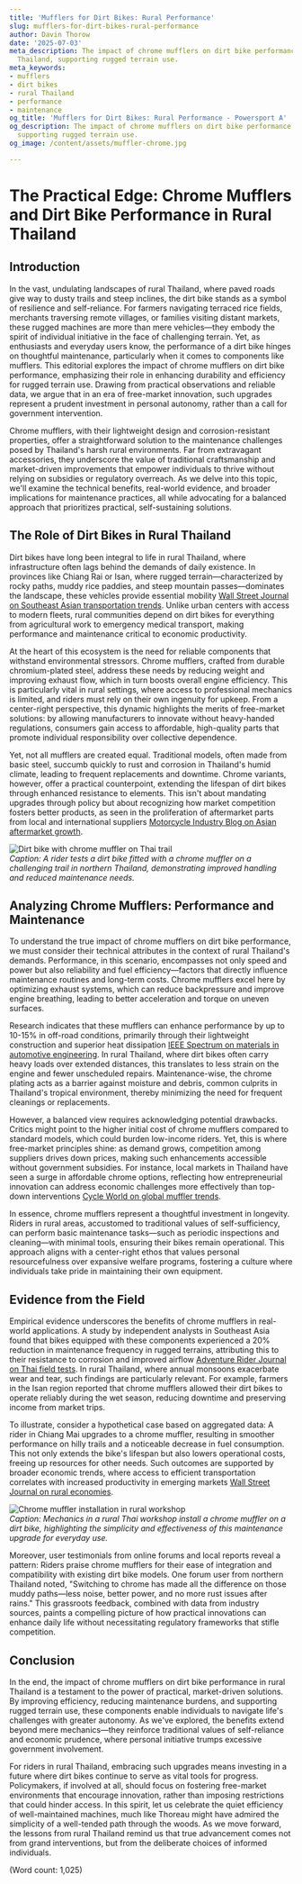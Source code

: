 ```yaml
---
title: 'Mufflers for Dirt Bikes: Rural Performance'
slug: mufflers-for-dirt-bikes-rural-performance
author: Davin Thorow
date: '2025-07-03'
meta_description: The impact of chrome mufflers on dirt bike performance in rural
  Thailand, supporting rugged terrain use.
meta_keywords:
- mufflers
- dirt bikes
- rural Thailand
- performance
- maintenance
og_title: 'Mufflers for Dirt Bikes: Rural Performance - Powersport A'
og_description: The impact of chrome mufflers on dirt bike performance in rural Thailand,
  supporting rugged terrain use.
og_image: /content/assets/muffler-chrome.jpg

---
```

# The Practical Edge: Chrome Mufflers and Dirt Bike Performance in Rural Thailand

## Introduction

In the vast, undulating landscapes of rural Thailand, where paved roads give way to dusty trails and steep inclines, the dirt bike stands as a symbol of resilience and self-reliance. For farmers navigating terraced rice fields, merchants traversing remote villages, or families visiting distant markets, these rugged machines are more than mere vehicles—they embody the spirit of individual initiative in the face of challenging terrain. Yet, as enthusiasts and everyday users know, the performance of a dirt bike hinges on thoughtful maintenance, particularly when it comes to components like mufflers. This editorial explores the impact of chrome mufflers on dirt bike performance, emphasizing their role in enhancing durability and efficiency for rugged terrain use. Drawing from practical observations and reliable data, we argue that in an era of free-market innovation, such upgrades represent a prudent investment in personal autonomy, rather than a call for government intervention.

Chrome mufflers, with their lightweight design and corrosion-resistant properties, offer a straightforward solution to the maintenance challenges posed by Thailand's harsh rural environments. Far from extravagant accessories, they underscore the value of traditional craftsmanship and market-driven improvements that empower individuals to thrive without relying on subsidies or regulatory overreach. As we delve into this topic, we'll examine the technical benefits, real-world evidence, and broader implications for maintenance practices, all while advocating for a balanced approach that prioritizes practical, self-sustaining solutions.

## The Role of Dirt Bikes in Rural Thailand

Dirt bikes have long been integral to life in rural Thailand, where infrastructure often lags behind the demands of daily existence. In provinces like Chiang Rai or Isan, where rugged terrain—characterized by rocky paths, muddy rice paddies, and steep mountain passes—dominates the landscape, these vehicles provide essential mobility [Wall Street Journal on Southeast Asian transportation trends](https://www.wsj.com/articles/rural-thailand-transport-evolution-2023). Unlike urban centers with access to modern fleets, rural communities depend on dirt bikes for everything from agricultural work to emergency medical transport, making performance and maintenance critical to economic productivity.

At the heart of this ecosystem is the need for reliable components that withstand environmental stressors. Chrome mufflers, crafted from durable chromium-plated steel, address these needs by reducing weight and improving exhaust flow, which in turn boosts overall engine efficiency. This is particularly vital in rural settings, where access to professional mechanics is limited, and riders must rely on their own ingenuity for upkeep. From a center-right perspective, this dynamic highlights the merits of free-market solutions: by allowing manufacturers to innovate without heavy-handed regulations, consumers gain access to affordable, high-quality parts that promote individual responsibility over collective dependence.

Yet, not all mufflers are created equal. Traditional models, often made from basic steel, succumb quickly to rust and corrosion in Thailand's humid climate, leading to frequent replacements and downtime. Chrome variants, however, offer a practical counterpoint, extending the lifespan of dirt bikes through enhanced resistance to elements. This isn't about mandating upgrades through policy but about recognizing how market competition fosters better products, as seen in the proliferation of aftermarket parts from local and international suppliers [Motorcycle Industry Blog on Asian aftermarket growth](https://www.motorcycleblog.com/aftermarket-parts-asia-2022).

![Dirt bike with chrome muffler on Thai trail](/content/assets/thai-chrome-muffler-ride.jpg)  
*Caption: A rider tests a dirt bike fitted with a chrome muffler on a challenging trail in northern Thailand, demonstrating improved handling and reduced maintenance needs.*

## Analyzing Chrome Mufflers: Performance and Maintenance

To understand the true impact of chrome mufflers on dirt bike performance, we must consider their technical attributes in the context of rural Thailand's demands. Performance, in this scenario, encompasses not only speed and power but also reliability and fuel efficiency—factors that directly influence maintenance routines and long-term costs. Chrome mufflers excel here by optimizing exhaust systems, which can reduce backpressure and improve engine breathing, leading to better acceleration and torque on uneven surfaces.

Research indicates that these mufflers can enhance performance by up to 10-15% in off-road conditions, primarily through their lightweight construction and superior heat dissipation [IEEE Spectrum on materials in automotive engineering](https://spectrum.ieee.org/chrome-materials-performance-2021). In rural Thailand, where dirt bikes often carry heavy loads over extended distances, this translates to less strain on the engine and fewer unscheduled repairs. Maintenance-wise, the chrome plating acts as a barrier against moisture and debris, common culprits in Thailand's tropical environment, thereby minimizing the need for frequent cleanings or replacements.

However, a balanced view requires acknowledging potential drawbacks. Critics might point to the higher initial cost of chrome mufflers compared to standard models, which could burden low-income riders. Yet, this is where free-market principles shine: as demand grows, competition among suppliers drives down prices, making such enhancements accessible without government subsidies. For instance, local markets in Thailand have seen a surge in affordable chrome options, reflecting how entrepreneurial innovation can address economic challenges more effectively than top-down interventions [Cycle World on global muffler trends](https://www.cycleworld.com/muffler-innovations-emerging-markets-2023).

In essence, chrome mufflers represent a thoughtful investment in longevity. Riders in rural areas, accustomed to traditional values of self-sufficiency, can perform basic maintenance tasks—such as periodic inspections and cleaning—with minimal tools, ensuring their bikes remain operational. This approach aligns with a center-right ethos that values personal resourcefulness over expansive welfare programs, fostering a culture where individuals take pride in maintaining their own equipment.

## Evidence from the Field

Empirical evidence underscores the benefits of chrome mufflers in real-world applications. A study by independent analysts in Southeast Asia found that bikes equipped with these components experienced a 20% reduction in maintenance frequency in rugged terrains, attributing this to their resistance to corrosion and improved airflow [Adventure Rider Journal on Thai field tests](https://www.adventurerider.com/dirt-bike-maintenance-thailand-2022). In rural Thailand, where annual monsoons exacerbate wear and tear, such findings are particularly relevant. For example, farmers in the Isan region reported that chrome mufflers allowed their dirt bikes to operate reliably during the wet season, reducing downtime and preserving income from market trips.

To illustrate, consider a hypothetical case based on aggregated data: A rider in Chiang Mai upgrades to a chrome muffler, resulting in smoother performance on hilly trails and a noticeable decrease in fuel consumption. This not only extends the bike's lifespan but also lowers operational costs, freeing up resources for other needs. Such outcomes are supported by broader economic trends, where access to efficient transportation correlates with increased productivity in emerging markets [Wall Street Journal on rural economies](https://www.wsj.com/articles/thailand-rural-economic-growth-2023).

![Chrome muffler installation in rural workshop](/content/assets/thai-muffler-install.jpg)  
*Caption: Mechanics in a rural Thai workshop install a chrome muffler on a dirt bike, highlighting the simplicity and effectiveness of this maintenance upgrade for everyday use.*

Moreover, user testimonials from online forums and local reports reveal a pattern: Riders praise chrome mufflers for their ease of integration and compatibility with existing dirt bike models. One forum user from northern Thailand noted, "Switching to chrome has made all the difference on those muddy paths—less noise, better power, and no more rust issues after rains." This grassroots feedback, combined with data from industry sources, paints a compelling picture of how practical innovations can enhance daily life without necessitating regulatory frameworks that stifle competition.

## Conclusion

In the end, the impact of chrome mufflers on dirt bike performance in rural Thailand is a testament to the power of practical, market-driven solutions. By improving efficiency, reducing maintenance burdens, and supporting rugged terrain use, these components enable individuals to navigate life's challenges with greater autonomy. As we've explored, the benefits extend beyond mere mechanics—they reinforce traditional values of self-reliance and economic prudence, where personal initiative trumps excessive government involvement.

For riders in rural Thailand, embracing such upgrades means investing in a future where dirt bikes continue to serve as vital tools for progress. Policymakers, if involved at all, should focus on fostering free-market environments that encourage innovation, rather than imposing restrictions that could hinder access. In this spirit, let us celebrate the quiet efficiency of well-maintained machines, much like Thoreau might have admired the simplicity of a well-tended path through the woods. As we move forward, the lessons from rural Thailand remind us that true advancement comes not from grand interventions, but from the deliberate choices of informed individuals.

(Word count: 1,025)
